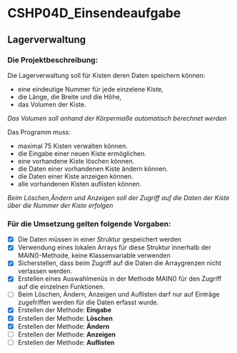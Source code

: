 # CSHP04D_Einsendeaufgabe
## Lagerverwaltung

### Die Projektbeschreibung:

Die Lagerverwaltung soll für Kisten deren Daten speichern können:
* eine eindeutige Nummer für jede einzelene Kiste,
* die Länge, die Breite und die Höhe,
* das Volumen der Kiste.

*Das Volumen soll anhand der Körpermaße automatisch berechnet werden*

Das Programm muss:
* maximal 75 Kisten verwalten können.
* die Eingabe einer neuen Kiste ermöglichen.
* eine vorhandene Kiste löschen können.
* die Daten einer vorhandenen Kiste ändern können.
* die Daten einer Kiste anzeigen können.
* alle vorhandenen Kisten auflisten können.

*Beim Löschen,Ändern und Anzeigen soll der Zugriff auf die Daten der Kiste über die Nummer der Kiste erfolgen*

### Für die Umsetzung gelten folgende Vorgaben:
- [x] Die Daten müssen in einer Struktur gespeichert werden
- [x] Verwendung eines lokalen Arrays für diese Struktur innerhalb der MAIN()-Methode, keine Klassenvariable verwenden
- [x] Sicherstellen, dass beim Zugriff auf die Daten die Arraygrenzen nicht verlassen werden.
- [x] Erstellen eines Auswahlmenüs in der Methode MAIN() für den Zugriff auf die einzelnen Funktionen.
- [ ] Beim Löschen, Ändern, Anzeigen und Auflisten darf nur auf Einträge zugefriffen werden für die Daten erfasst wurde.
- [x] Erstellen der Methode: **Eingabe**
- [x] Erstellen der Methode: **Löschen**
- [x] Erstellen der Methode: **Ändern**
- [ ] Erstellen der Methode: **Anzeigen**
- [ ] Erstellen der Methode: **Auflisten**  

